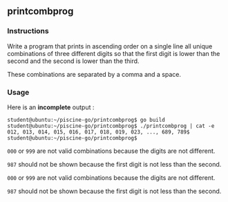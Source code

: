 ## printcombprog

### Instructions

Write a program that prints in ascending order on a single line all unique combinations of three different digits so that the first digit is lower than the second and the second is lower than the third.

These combinations are separated by a comma and a space.

### Usage

Here is an **incomplete** output :

```console
student@ubuntu:~/piscine-go/printcombprog$ go build
student@ubuntu:~/piscine-go/printcombprog$ ./printcombprog | cat -e
012, 013, 014, 015, 016, 017, 018, 019, 023, ..., 689, 789$
student@ubuntu:~/piscine-go/printcombprog$
```

`000` or `999` are not valid combinations because the digits are not different.

`987` should not be shown because the first digit is not less than the second.


`000` or `999` are not valid combinations because the digits are not different.

`987` should not be shown because the first digit is not less than the second.
